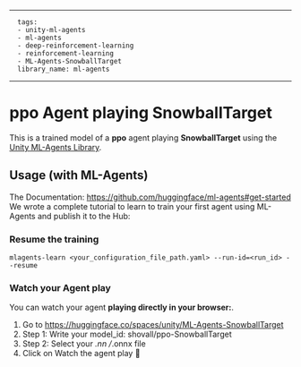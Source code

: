 
---
      tags:
      - unity-ml-agents
      - ml-agents
      - deep-reinforcement-learning
      - reinforcement-learning
      - ML-Agents-SnowballTarget
      library_name: ml-agents
---
    
  # **ppo** Agent playing **SnowballTarget**
  This is a trained model of a **ppo** agent playing **SnowballTarget** using the [Unity ML-Agents Library](https://github.com/Unity-Technologies/ml-agents).
  
  ## Usage (with ML-Agents)
  The Documentation: https://github.com/huggingface/ml-agents#get-started
  We wrote a complete tutorial to learn to train your first agent using ML-Agents and publish it to the Hub:


  ### Resume the training
  ```
  mlagents-learn <your_configuration_file_path.yaml> --run-id=<run_id> --resume
  ```
  ### Watch your Agent play
  You can watch your agent **playing directly in your browser:**.
  
  1. Go to https://huggingface.co/spaces/unity/ML-Agents-SnowballTarget
  2. Step 1: Write your model_id: shovall/ppo-SnowballTarget
  3. Step 2: Select your *.nn /*.onnx file
  4. Click on Watch the agent play 👀
  